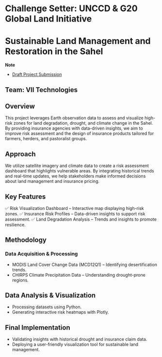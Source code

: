 # Challenge Setter: UNCCD & G20 Global Land Initiative
# Sustainable Land Management and Restoration in the Sahel

**Note**
- [Draft Project Submission](https://docs.google.com/document/d/1iaRqgNmD3w2Ojq2UBqUM5K4QYVadbyZqg1DRbO_yDdI/edit?usp=sharing)

## Team: VII Technologies 
## Overview
This project leverages Earth observation data to assess and visualize high-risk zones for land degradation, drought, and climate change in the Sahel. By providing insurance agencies with data-driven insights, we aim to improve risk assessment and the design of insurance products tailored for farmers, herders, and pastoralist groups.

## Approach
We utilize satellite imagery and climate data to create a risk assessment dashboard that highlights vulnerable areas. By integrating historical trends and real-time updates, we help stakeholders make informed decisions about land management and insurance pricing.

## Key Features
✅ Risk Visualization Dashboard – Interactive map displaying high-risk zones.
✅ Insurance Risk Profiles – Data-driven insights to support risk assessment.
✅ Land Degradation Analysis – Trends and insights to promote resilience.

## Methodology
### Data Acquisition & Processing

- MODIS Land Cover Change Data (MCD12Q1) – Identifying desertification trends.
- CHIRPS Climate Precipitation Data – Understanding drought-prone regions.
## Data Analysis & Visualization

- Processing datasets using Python.
- Generating interactive risk heatmaps with Plotly.
## Final Implementation

- Validating insights with historical drought and insurance claim data.
- Deploying a user-friendly visualization tool for sustainable land management.

